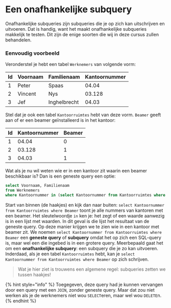 # Een onafhankelijke subquery

Onafhankelijke subqueries zijn subqueries die je op zich kan uitschrijven en uitvoeren. Dat is handig, want het maakt onafhankelijke subqueries makkelijk te testen. Dit zijn de enige soorten die wij in deze cursus zullen behandelen.

### Eenvoudig voorbeeld

Veronderstel je hebt een tabel `Werknemers` van volgende vorm:

| Id | Voornaam | Familienaam | Kantoornummer |
| :--- | :--- | :--- | :--- |
| 1 | Peter | Spaas | 04.04 |
| 2 | Vincent | Nys | 03.128 |
| 3 | Jef | Inghelbrecht | 04.03 |

Stel dat je ook een tabel `Kantoorruimtes` hebt van deze vorm. `Beamer` geeft aan of er een beamer geïnstalleerd is in het kantoor:

| Id | Kantoornummer | Beamer |
| :--- | :--- | :--- |
| 1 | 04.04 | 0 |
| 2 | 03.128 | 1 |
| 3 | 04.03 | 1 |

Wat als je nu wil weten wie er in een kantoor zit waarin een beamer beschikbaar is? Dan is een geneste query een optie:

```sql
select Voornaam, Familienaam
from Werknemers
where Kantoornummer in (select Kantoornummer from Kantoorruimtes where Beamer);
```

Start van binnen \(de haakjes\) en kijk dan naar buiten: `select Kantoornummer from Kantoorruimtes where Beamer` toont je alle nummers van kantoren met een beamer. Het sleutelwoordje `in` ken je: het zegt of een waarde aanwezig is in een lijst met waarden. In dit geval is die lijst het resultaat van de geneste query. Op deze manier krijgen we te zien wie in een kantoor met beamer zit. We noemen `select Kantoornummer from Kantoorruimtes where Beamer` een **geneste query** of **subquery** omdat het op zich een SQL-query is, maar wel een die ingebed is in een grotere query. Meerbepaald gaat het om een **onafhankelijke subquery**: een subquery die je zo kan uitvoeren. Inderdaad, als je een tabel `Kantoorruimtes` hebt, kan je `select Kantoornummer from Kantoorruimtes where Beamer` op zich schrijven.

> Wat je hier ziet is trouwens een algemene regel: subqueries zetten we tussen haakjes!

{% hint style="info" %}
Toegegeven, deze query had je kunnen vervangen door een query met een `JOIN`, zonder geneste query. Maar dat zou niet werken als je de werknemers niet wou `SELECT`eren, maar wel wou `DELETE`n.
{% endhint %}

